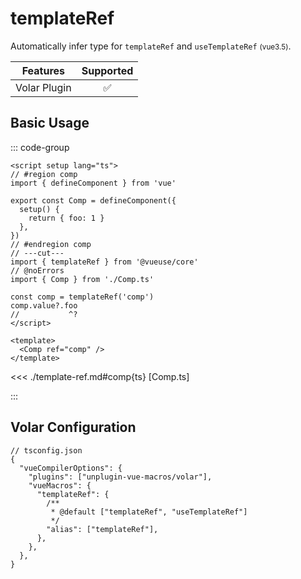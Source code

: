 # templateRef <PackageVersion name="@vue-macros/volar" />

<StabilityLevel level="experimental" />

Automatically infer type for `templateRef` and `useTemplateRef` <small>(vue3.5)</small>.

|   Features   |     Supported      |
| :----------: | :----------------: |
| Volar Plugin | :white_check_mark: |

## Basic Usage

::: code-group

```vue [App.vue] twoslash
<script setup lang="ts">
// #region comp
import { defineComponent } from 'vue'

export const Comp = defineComponent({
  setup() {
    return { foo: 1 }
  },
})
// #endregion comp
// ---cut---
import { templateRef } from '@vueuse/core'
// @noErrors
import { Comp } from './Comp.ts'

const comp = templateRef('comp')
comp.value?.foo
//           ^?
</script>

<template>
  <Comp ref="comp" />
</template>
```

<<< ./template-ref.md#comp{ts} [Comp.ts]

:::

## Volar Configuration

```jsonc {4,10}
// tsconfig.json
{
  "vueCompilerOptions": {
    "plugins": ["unplugin-vue-macros/volar"],
    "vueMacros": {
      "templateRef": {
        /**
         * @default ["templateRef", "useTemplateRef"]
         */
        "alias": ["templateRef"],
      },
    },
  },
}
```
